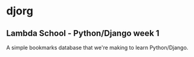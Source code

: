 # djorg
## Lambda School - Python/Django week 1
A simple bookmarks database that we're making to learn Python/Django.

